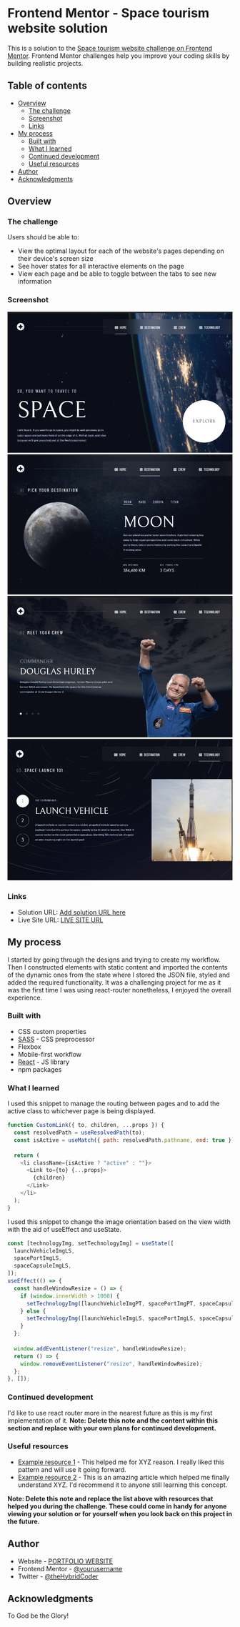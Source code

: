 # Frontend Mentor - Space tourism website solution

This is a solution to the [Space tourism website challenge on Frontend Mentor](https://www.frontendmentor.io/challenges/space-tourism-multipage-website-gRWj1URZ3). Frontend Mentor challenges help you improve your coding skills by building realistic projects.

## Table of contents

- [Overview](#overview)
  - [The challenge](#the-challenge)
  - [Screenshot](#screenshot)
  - [Links](#links)
- [My process](#my-process)
  - [Built with](#built-with)
  - [What I learned](#what-i-learned)
  - [Continued development](#continued-development)
  - [Useful resources](#useful-resources)
- [Author](#author)
- [Acknowledgments](#acknowledgments)

## Overview

### The challenge

Users should be able to:

- View the optimal layout for each of the website's pages depending on their device's screen size
- See hover states for all interactive elements on the page
- View each page and be able to toggle between the tabs to see new information

### Screenshot

![](./src/assets/home-desktop.png)
![](./src/assets/destination-desktop.png)
![](./src/assets/crew-desktop.png)
![](./src/assets/tech-desktop.png)

### Links

- Solution URL: [Add solution URL here](https://your-solution-url.com)
- Live Site URL: [LIVE SITE URL](https://olu-space-tourism.netlify.app/)

## My process

I started by going through the designs and trying to create my workflow. Then I constructed elements with static content and imported the contents of the dynamic ones from the state where I stored the JSON file, styled and added the required functionality. It was a challenging project for me as it was the first time I was using react-router nonetheless, I enjoyed the overall experience.

### Built with

- CSS custom properties
- [SASS](https://sass-lang.com/) - CSS preprocessor
- Flexbox
- Mobile-first workflow
- [React](https://reactjs.org/) - JS library
- npm packages

### What I learned

I used this snippet to manage the routing between pages and to add the active class to whichever page is being displayed.

```js
function CustomLink({ to, children, ...props }) {
  const resolvedPath = useResolvedPath(to);
  const isActive = useMatch({ path: resolvedPath.pathname, end: true });

  return (
    <li className={isActive ? "active" : ""}>
      <Link to={to} {...props}>
        {children}
      </Link>
    </li>
  );
}
```

I used this snippet to change the image orientation based on the view width with the aid of useEffect and useState.

```js
const [technologyImg, setTechnologyImg] = useState([
  launchVehicleImgLS,
  spacePortImgLS,
  spaceCapsuleImgLS,
]);
useEffect(() => {
  const handleWindowResize = () => {
    if (window.innerWidth > 1000) {
      setTechnologyImg([launchVehicleImgPT, spacePortImgPT, spaceCapsuleImgPT]);
    } else {
      setTechnologyImg([launchVehicleImgLS, spacePortImgLS, spaceCapsuleImgLS]);
    }
  };

  window.addEventListener("resize", handleWindowResize);
  return () => {
    window.removeEventListener("resize", handleWindowResize);
  };
}, []);
```

### Continued development

I'd like to use react router more in the nearest future as this is my first implementation of it.
**Note: Delete this note and the content within this section and replace with your own plans for continued development.**

### Useful resources

- [Example resource 1](https://www.example.com) - This helped me for XYZ reason. I really liked this pattern and will use it going forward.
- [Example resource 2](https://www.example.com) - This is an amazing article which helped me finally understand XYZ. I'd recommend it to anyone still learning this concept.

**Note: Delete this note and replace the list above with resources that helped you during the challenge. These could come in handy for anyone viewing your solution or for yourself when you look back on this project in the future.**

## Author

- Website - [PORTFOLIO WEBSITE](https://oludare.netlify.app/)
- Frontend Mentor - [@yourusername](https://www.frontendmentor.io/profile/yourusername)
- Twitter - [@theHybridCoder](https://www.twitter.com/theHybridCoder)

## Acknowledgments

To God be the Glory!
